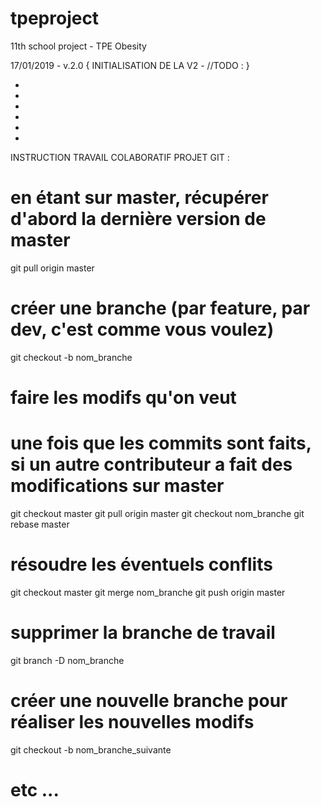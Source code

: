 # tpeproject
11th school project - TPE Obesity

17/01/2019 - v.2.0 {
INITIALISATION DE LA V2
    - 
    //TODO :
}


-
-
-
-
-
-

INSTRUCTION TRAVAIL COLABORATIF PROJET GIT :
# en étant sur master, récupérer d'abord la dernière version de master
git pull origin master
# créer une branche (par feature, par dev, c'est comme vous voulez)
git checkout -b nom_branche
# faire les modifs qu'on veut
# une fois que les commits sont faits, si un autre contributeur a fait des modifications sur master
git checkout master
git pull origin master
git checkout nom_branche
git rebase master
# résoudre les éventuels conflits
git checkout master
git merge nom_branche
git push origin master
# supprimer la branche de travail
git branch -D nom_branche
# créer une nouvelle branche pour réaliser les nouvelles modifs
git checkout -b nom_branche_suivante
# etc ...
